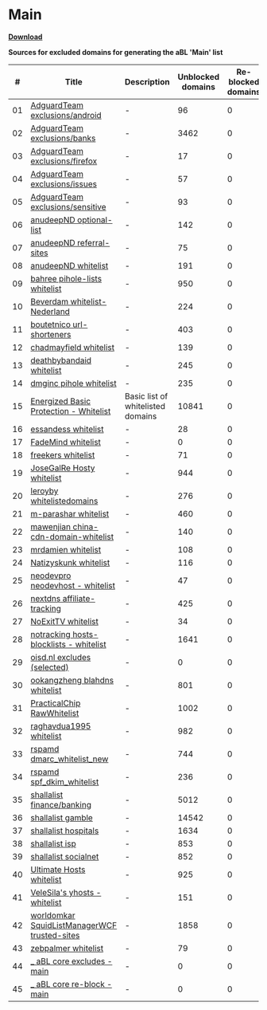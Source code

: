 # Main
**[Download](https://axl.arapurayil.com/lists/main.txt)**

**Sources for excluded domains for generating the aBL 'Main' list**

| #      | Title                                                                                                                                                           | Description                             | Unblocked domains | Re-blocked domains |
| ------ | --------------------------------------------------------------------------------------------------------------------------------------------------------------- | --------------------------------------- | ----------------- | ------------------ |
| 01     | [AdguardTeam exclusions/android](https://raw.githubusercontent.com/AdguardTeam/HttpsExclusions/master/exclusions/android.txt)                                   | -                                       | 96                | 0                  |
| 02     | [AdguardTeam exclusions/banks](https://raw.githubusercontent.com/AdguardTeam/HttpsExclusions/master/exclusions/banks.txt)                                       | -                                       | 3462              | 0                  |
| 03     | [AdguardTeam exclusions/firefox](https://raw.githubusercontent.com/AdguardTeam/HttpsExclusions/master/exclusions/firefox.txt)                                   | -                                       | 17                | 0                  |
| 04     | [AdguardTeam exclusions/issues](https://raw.githubusercontent.com/AdguardTeam/HttpsExclusions/master/exclusions/issues.txt)                                     | -                                       | 57                | 0                  |
| 05     | [AdguardTeam exclusions/sensitive](https://raw.githubusercontent.com/AdguardTeam/HttpsExclusions/master/exclusions/sensitive.txt)                               | -                                       | 93                | 0                  |
| 06     | [anudeepND optional-list](https://raw.githubusercontent.com/anudeepND/whitelist/master/domains/optional-list.txt)                                               | -                                       | 142               | 0                  |
| 07     | [anudeepND referral-sites](https://raw.githubusercontent.com/anudeepND/whitelist/master/domains/referral-sites.txt)                                             | -                                       | 75                | 0                  |
| 08     | [anudeepND whitelist](https://raw.githubusercontent.com/anudeepND/whitelist/master/domains/whitelist.txt)                                                       | -                                       | 191               | 0                  |
| 09     | [bahree pihole-lists whitelist](https://raw.githubusercontent.com/bahree/pihole-lists/main/whitelist.txt)                                                       | -                                       | 950               | 0                  |
| 10     | [Beverdam whitelist-Nederland](https://raw.githubusercontent.com/Beverdam/whitelist-Nederland/master/domains/whitelist.txt)                                     | -                                       | 224               | 0                  |
| 11     | [boutetnico url-shorteners](https://raw.githubusercontent.com/boutetnico/url-shorteners/master/list.txt)                                                        | -                                       | 403               | 0                  |
| 12     | [chadmayfield whitelist](https://raw.githubusercontent.com/chadmayfield/my-pihole-blocklists/master/tools/lists/white.list)                                     | -                                       | 139               | 0                  |
| 13     | [deathbybandaid whitelist](https://raw.githubusercontent.com/deathbybandaid/piholeparser/master/Subscribable-Lists/CombinedWhitelists/CombinedWhiteLists.txt)   | -                                       | 245               | 0                  |
| 14     | [dmginc pihole whitelist](https://raw.githubusercontent.com/dmginc/pihole/master/whitelist.txt)                                                                 | -                                       | 235               | 0                  |
| 15     | [Energized Basic Protection - Whitelist](https://raw.githubusercontent.com/EnergizedProtection/unblock/master/basic/formats/domains.txt)                        | Basic list of whitelisted domains       | 10841             | 0                  |
| 16     | [essandess whitelist](https://raw.githubusercontent.com/essandess/macOS-Fortress/master/whitelist.txt)                                                          | -                                       | 28                | 0                  |
| 17     | [FadeMind whitelist](https://raw.githubusercontent.com/FadeMind/hosts.extras/master/whitelist)                                                                  | -                                       | 0                 | 0                  |
| 18     | [freekers whitelist](https://raw.githubusercontent.com/freekers/whitelist/master/domains/whitelist.txt)                                                         | -                                       | 71                | 0                  |
| 19     | [JoseGalRe Hosty whitelist](https://raw.githubusercontent.com/JoseGalRe/Hosty/master/bits/hosty.whitelist)                                                      | -                                       | 944               | 0                  |
| 20     | [leroyby whitelistedomains](https://raw.githubusercontent.com/leroyby/PiHole_Settings/master/domains/whitelistedomains.txt)                                     | -                                       | 276               | 0                  |
| 21     | [m-parashar whitelist](https://raw.githubusercontent.com/m-parashar/adbhostgen/master/whitelist)                                                                | -                                       | 460               | 0                  |
| 22     | [mawenjian china-cdn-domain-whitelist](https://raw.githubusercontent.com/mawenjian/china-cdn-domain-whitelist/master/china-cdn-domain-whitelist.txt)            | -                                       | 140               | 0                  |
| 23     | [mrdamien whitelist](https://raw.githubusercontent.com/mrdamien/dnsmasq-blocklist/gh-pages/whitelist.txt)                                                       | -                                       | 108               | 0                  |
| 24     | [Natizyskunk whitelist](https://gitlab.com/Natizyskunk/pi-hole-lists/raw/master/whitelist/personal_mega_whitelist/whitelist.txt)                                | -                                       | 116               | 0                  |
| 25     | [neodevpro neodevhost - whitelist](https://raw.githubusercontent.com/neodevpro/neodevhost/master/customallowlist)                                               | -                                       | 47                | 0                  |
| 26     | [nextdns affiliate-tracking](https://raw.githubusercontent.com/nextdns/metadata/master/privacy/affiliate-tracking-domains)                                      | -                                       | 425               | 0                  |
| 27     | [NoExitTV whitelist](https://raw.githubusercontent.com/NoExitTV/whitelist/master/domains/whitelist.txt)                                                         | -                                       | 34                | 0                  |
| 28     | [notracking hosts-blocklists - whitelist](https://raw.githubusercontent.com/notracking/hosts-blocklists-scripts/master/hostnames.whitelist.txt)                 | -                                       | 1641              | 0                  |
| 29     | [oisd.nl excludes (selected)](https://github.com/arapurayil/aBL_unblock/raw/main/sources/oisd_selected.txt)                                                     | -                                       | 0                 | 0                  |
| 30     | [ookangzheng blahdns whitelist](https://raw.githubusercontent.com/ookangzheng/blahdns/master/hosts/whitelist.txt)                                               | -                                       | 801               | 0                  |
| 31     | [PracticalChip RawWhitelist](https://raw.githubusercontent.com/PracticalChip/Adblocking/master/RawWhitelist.txt)                                                | -                                       | 1002              | 0                  |
| 32     | [raghavdua1995 whitelist](https://raw.githubusercontent.com/raghavdua1995/DNSlock-PiHole-whitelist/master/whitelist.list)                                       | -                                       | 982               | 0                  |
| 33     | [rspamd dmarc\_whitelist\_new](https://raw.githubusercontent.com/rspamd/maps/master/rspamd/dmarc_whitelist_new.inc)                                             | -                                       | 744               | 0                  |
| 34     | [rspamd spf\_dkim\_whitelist](https://raw.githubusercontent.com/rspamd/maps/master/rspamd/spf_dkim_whitelist.inc)                                               | -                                       | 236               | 0                  |
| 35     | [shallalist finance/banking](https://raw.githubusercontent.com/cbuijs/shallalist/master/finance/banking/domains)                                                | -                                       | 5012              | 0                  |
| 36     | [shallalist gamble](https://raw.githubusercontent.com/cbuijs/shallalist/master/gamble/domains)                                                                  | -                                       | 14542             | 0                  |
| 37     | [shallalist hospitals](https://raw.githubusercontent.com/cbuijs/shallalist/master/hospitals/domains)                                                            | -                                       | 1634              | 0                  |
| 38     | [shallalist isp](https://raw.githubusercontent.com/cbuijs/shallalist/master/isp/domains)                                                                        | -                                       | 853               | 0                  |
| 39     | [shallalist socialnet](https://raw.githubusercontent.com/cbuijs/shallalist/master/socialnet/domains)                                                            | -                                       | 852               | 0                  |
| 40     | [Ultimate Hosts whitelist](https://raw.githubusercontent.com/Ultimate-Hosts-Blacklist/whitelist/master/domains.list)                                            | -                                       | 925               | 0                  |
| 41     | [VeleSila's yhosts - whitelist](https://raw.githubusercontent.com/VeleSila/yhosts/master/whitelist.txt)                                                         | -                                       | 151               | 0                  |
| 42     | [worldomkar SquidListManagerWCF trusted-sites](https://raw.githubusercontent.com/worldomkar/SquidListManagerWCF/master/DomainLists/trusted-sites.txt)           | -                                       | 1858              | 0                  |
| 43     | [zebpalmer whitelist](https://raw.githubusercontent.com/zebpalmer/dns_blocklists/master/whitelist.txt)                                                          | -                                       | 79                | 0                  |
| 44     | [\_ aBL core excludes - main](https://raw.githubusercontent.com/arapurayil/abl_unblock/master/core/main.txt)                                                    | -                                       | 0                 | 0                  |
| 45     | [\_ aBL core re-block - main](https://raw.githubusercontent.com/arapurayil/abl_unblock/master/core/override_main.txt)                                           | -                                       | 0                 | 0                  |


